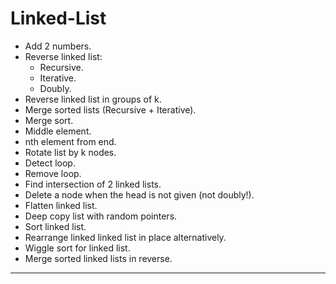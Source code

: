 Linked-List
===========

- Add 2 numbers.
- Reverse linked list:
  -	Recursive.
  -	Iterative.
  -	Doubly.
- Reverse linked list in groups of k.
- Merge sorted lists (Recursive + Iterative).
- Merge sort.
- Middle element.
- nth element from end.
- Rotate list by k nodes.
- Detect loop.
- Remove loop.
- Find intersection of 2 linked lists.
- Delete a node when the head is not given (not doubly!).
- Flatten linked list.
- Deep copy list with random pointers.
- Sort linked list.
- Rearrange linked linked list in place alternatively.
- Wiggle sort for linked list.
- Merge sorted linked lists in reverse.

---
